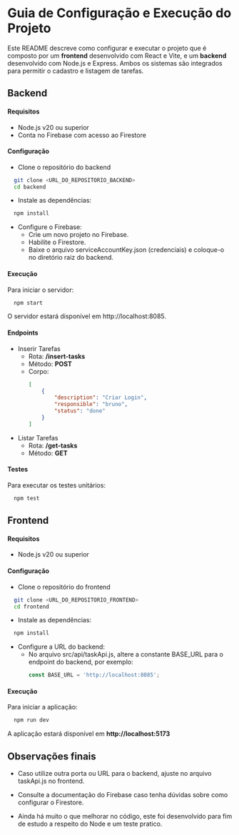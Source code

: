 
# Guia de Configuração e Execução do Projeto

Este README descreve como configurar e executar o projeto que é composto por um **frontend** desenvolvido com React e Vite, e um **backend** desenvolvido com Node.js e Express. Ambos os sistemas são integrados para permitir o cadastro e listagem de tarefas.


## Backend

#### Requisitos

- Node.js v20 ou superior
- Conta no Firebase com acesso ao Firestore

#### Configuração

- Clone o repositório do backend
```bash
  git clone <URL_DO_REPOSITORIO_BACKEND>
  cd backend
```

- Instale as dependências:
```bash
  npm install
```

- Configure o Firebase:
    - Crie um novo projeto no Firebase.
    - Habilite o Firestore.
    - Baixe o arquivo serviceAccountKey.json (credenciais) e coloque-o no diretório raiz do backend.

#### Execução

Para iniciar o servidor:
```bash
  npm start
```
O servidor estará disponível em http://localhost:8085.

#### Endpoints

- Inserir Tarefas
    - Rota: **/insert-tasks**
    - Método: **POST**
    - Corpo:
        ```json
        [
            {
                "description": "Criar Login",
                "responsible": "bruno",
                "status": "done"
            }
        ]
        ```
- Listar Tarefas
    - Rota: **/get-tasks**
    - Método: **GET**

#### Testes

Para executar os testes unitários:
```bash
  npm test
```

## Frontend

#### Requisitos

- Node.js v20 ou superior

#### Configuração

- Clone o repositório do frontend
```bash
  git clone <URL_DO_REPOSITORIO_FRONTEND>
  cd frontend
```

- Instale as dependências:
```bash
  npm install
```

- Configure a URL do backend:
    - No arquivo src/api/taskApi.js, altere a constante BASE_URL para o endpoint do backend, por exemplo:
        ```js
        const BASE_URL = 'http://localhost:8085';
        ```

#### Execução

Para iniciar a aplicação:
```bash
  npm run dev
```

A aplicação estará disponível em **http://localhost:5173**

## Observações finais

- Caso utilize outra porta ou URL para o backend, ajuste no arquivo taskApi.js no frontend.

- Consulte a documentação do Firebase caso tenha dúvidas sobre como configurar o Firestore.

- Ainda há muito o que melhorar no código, este foi desenvolvido para fim de estudo a respeito do Node e um teste pratico.